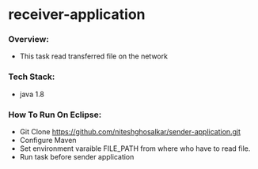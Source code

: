 # receiver-application

### Overview: ###
* This task read transferred file on the network

### Tech Stack:  ###
* java 1.8

### How To Run On Eclipse:  ###
* Git Clone https://github.com/niteshghosalkar/sender-application.git
* Configure Maven
* Set environment varaible FILE_PATH from where who have to read file.
* Run task before sender application